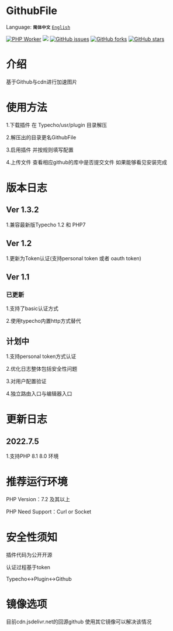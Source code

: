 # GithubFile

Language: 
**`简体中文`** 
[`English`](https://github.com/Mlikiowa/GithubFile/blob/dev/Readme_En.md)

[![PHP Worker](https://github.com/MliKiowa/GithubFile/actions/workflows/php.yml/badge.svg?style=flat-square)](https://github.com/MliKiowa/GithubFile/actions/workflows/php.yml)
[![](https://img.shields.io/github/license/MliKiowa/GithubFile?style=flat-square)](https://github.com/MliKiowa/GithubFile/blob/master/LICENSE)
[![GitHub issues](https://img.shields.io/github/issues/MliKiowa/GithubFile?style=flat-square)](https://github.com/MliKiowa/GithubFile/issues)
[![GitHub forks](https://img.shields.io/github/forks/MliKiowa/GithubFile?style=flat-square)](https://github.com/MliKiowa/GithubFile/network)
[![GitHub stars](https://img.shields.io/github/stars/MliKiowa/GithubFile?style=flat-square)](https://github.com/MliKiowa/GithubFile/stargazers)

# 介绍
基于Github与cdn进行加速图片

# 使用方法
1.下载插件 在 Typecho/usr/plugin 目录解压

2.解压出的目录更名GithubFile

3.启用插件 并按规则填写配置

4.上传文件 查看相应github的库中是否提交文件 如果能够看见安装完成
# 版本日志
## Ver 1.3.2
1.兼容最新版Typecho 1.2 和 PHP7
## Ver 1.2

1.更新为Token认证(支持personal token 或者 oauth token)
## Ver 1.1
### 已更新
1.支持了basic认证方式

2.使用typecho内置http方式替代

## 计划中
1.支持personal token方式认证

2.优化日志整体包括安全性问题

3.对用户配置验证

4.独立路由入口与编辑器入口

# 更新日志
## 2022.7.5

1.支持PHP 8.1 8.0 环境

# 推荐运行环境
PHP Version：7.2 及其以上

PHP Need Support：Curl or Socket

# 安全性须知
插件代码为公开开源

认证过程基于token

Typecho<->Plugin<->Github

# 镜像选项
目前cdn.jsdelivr.net的回源github
使用其它镜像可以解决该情况
